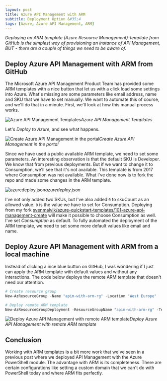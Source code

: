 ```yaml
---
layout: post
title: Azure API Management with ARM
subtitle: Deployment Option &#35;4
tags: [Azure, Azure API Management, ARM]
---
```


*Deploying an ARM template (Azure Resource Management)-template from GitHub is the simplest way of provisioning an instance of API Management, BUT - there are a couple of things we need to be aware of.*

## Deploy Azure API Management with ARM from GitHub

The Microsoft Azure API Management Product Team has provided some ARM templates with a nice button that let us with a click load some settings into Azure. What's missing are some parameters like email address, name and SKU that we have to set manually. We want to automate this of course, and we'll do that in a minute. First, we'll look at how this manual process works.

![Azure API Management Templates](https://cdn.svenmalvik.com/images/azure-apim-deploy-with-arm-0.png)*Azure API Management Templates*

Let's *Deploy to Azure*, and see what happens.

![Create Azure API Management in the portal](https://cdn.svenmalvik.com/images/azure-apim-deploy-with-arm-1.png)*Create Azure API Management in the portal*

Since we have used a public available ARM template, we need to set some parameters. An interesting observation is that the default SKU is Developer. We know that from previous deployments. But if we want to change it to Consumption, we'll see that it's not available. This template is from 2017 where Consumption was not available. What I've done now is to fork the repo and made some changes in the ARM template.

![azuredeploy.json](https://cdn.svenmalvik.com/images/azure-apim-deploy-with-arm-2.png)*azuredeploy.json*

I've not only added two SKUs, but I've also added `0` to skuCount as an allowed value. `0` is the value we have to set for Consumption. Deploying from my fork [svenmalvik/azure-quickstart-templates/101-azure-api-management-create](https://github.com/svenmalvik/azure-quickstart-templates/tree/master/101-azure-api-management-create) will make it possible to choose Consumption as well. I've set *Consumption* as default. To fully automated the deployment of the ARM template, we need to set some more default values like email and name.

## Deploy Azure API Management with ARM from a local machine

Instead of clicking a nice blue button on GitHub, I was wondering if I just can apply the ARM template with default values and without any interactions. The code below deploys the remote ARM template that doesn't need our attention.

```powershell
# Create resource group
New-AzResourceGroup -Name "apim-with-arm-rg" -Location "West Europe"

# Deploy remote ARM template
New-AzResourceGroupDeployment -ResourceGroupName "apim-with-arm-rg" -TemplateUri https://raw.githubusercontent.com/svenmalvik/azure-quickstart-templates/master/101-azure-api-management-create/azuredeploy.json
```

![Deploy Azure API Management with remote ARM template](https://cdn.svenmalvik.com/images/azure-apim-deploy-with-arm-3.png)*Deploy Azure API Management with remote ARM template*

## Conclusion

Working with ARM templates is a bit more work that we've seen in a previous post where we deployed API Management with the Azure PowerShell module. The advantage with ARM is its completeness. There are certain configurations like setting a custom domain that we can't do with PowerShell today and where ARM fits perfectly.
